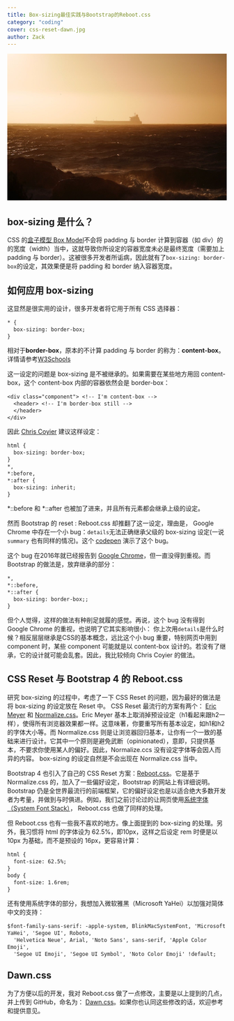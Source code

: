 ```yaml
---
title: Box-sizing最佳实践与Bootstrap的Reboot.css
category: "coding"
cover: css-reset-dawn.jpg
author: Zack
---
```


![Box-sizing最佳实践与Bootstrap的Reboot.css](css-reset-dawn.jpg)

## box-sizing 是什么？

CSS 的[盒子模型 Box Model](https://zacklive.com/css-box-model/)不会将 padding 与 border 计算到容器（如 div）的的宽度（width）当中，这就导致你所设定的容器宽度未必是最终宽度（需要加上 padding 与 border）。这被很多开发者所诟病，因此就有了`box-sizing: border-box`的设定，其效果便是将 padding 和 border 纳入容器宽度。

## 如何应用 box-sizing

这显然是很实用的设计，很多开发者将它用于所有 CSS 选择器：

```
* {
  box-sizing: border-box;
}
```

相对于**border-box**，原本的不计算 padding 与 border 的称为：**content-box**。详情请参考[W3Schools](https://www.w3schools.com/cssref/css3_pr_box-sizing.asp)

这一设定的问题是 box-sizing 是不被继承的。如果需要在某些地方用回 content-box，这个 content-box 内部的容器依然会是 border-box：

```
<div class="component"> <!-- I'm content-box -->
  <header> <!-- I'm border-box still -->
  </header>
</div>
```

因此 [Chris Coyier](https://css-tricks.com/inheriting-box-sizing-probably-slightly-better-best-practice/) 建议这样设定：

```
html {
  box-sizing: border-box;
}
*,
*:before,
*:after {
  box-sizing: inherit;
}
```

*::before 和 *::after 也被加了进来，并且所有元素都会继承上级的设定。

然而 Bootstrap 的 reset : Reboot.css 却推翻了这一设定，理由是， Google Chrome 中存在一个小 bug：`details`无法正确继承父级的 box-sizing 设定(一说 `summary` 也有同样的情况)。这个 [codepen](https://codepen.io/andrewbelcher/pen/mwWZEM) 演示了这个 bug。

这个 bug 在2016年就已经报告到 [Google Chrome](https://bugs.chromium.org/p/chromium/issues/detail?id=589475)，但一直没得到重视。而 Bootstrap 的做法是，放弃继承的部分：

```
*,
*::before,
*::after {
  box-sizing: border-box;;
}
```

但个人觉得，这样的做法有种削足就履的感觉。再说，这个 bug 没有得到 Google Chrome 的重视，也说明了它其实影响很小： 你上次用`details`是什么时候？相反层层继承是CSS的基本概念，远比这个小 bug 重要，特别网页中用到 component 时，某些 component 可能就是以 content-box 设计的。若没有了继承，它的设计就可能会乱套。因此，我比较倾向 Chris Coyier 的做法。

## CSS Reset 与 Bootstrap 4 的 Reboot.css

研究 box-sizing 的过程中，考虑了一下 CSS Reset 的问题，因为最好的做法是将 box-sizing 的设定放在 Reset 中。 CSS Reset 最流行的方案有两个： [Eric Meyer](https://meyerweb.com/eric/tools/css/reset/) 和 [Normalize.css](https://necolas.github.io/normalize.css/)。Eric Meyer 基本上取消掉预设设定（h1看起来跟h2一样），使得所有浏览器效果都一样。这意味著，你要重写所有基本设定，如h1和h2的字体大小等。而 Normalize.css 则是让浏览器回归基本，让你有一个一致的基础来进行设计。它其中一个原则是避免武断（opinionated），意即，只提供基本，不要求你使用某人的偏好。因此，Normalize.ccs 没有设定字体等会因人而异的内容。 box-sizing 的设定自然是不会出现在 Normalize.css 当中。

Bootstrap 4 也引入了自己的 CSS Reset 方案：[Reboot.css](https://getbootstrap.com/docs/4.0/content/reboot/)。它是基于 Normalize.css 的，加入了一些偏好设定，Bootstrap 的网站上有详细说明。Bootstrap 仍是全世界最流行的前端框架，它的偏好设定也是以适合绝大多数开发者为考量，并做到与时俱进。例如，我们之前讨论过的让网页使用[系统字体（System Font Stack）](https://zacklive.com/chinese-font-family/)， Reboot.css 也做了同样的处理。

但 Reboot.css 也有一些我不喜欢的地方。像上面提到的 box-sizing 的处理。另外，我习惯将 html 的字体设为 62.5%，即10px，这样之后设定 rem 时便是以 10px 为基础，而不是预设的 16px，更容易计算：

```
html {
  font-size: 62.5%;
}
body {
  font-size: 1.6rem;
}
```

还有使用系统字体的部分，我想加入微软雅黑（Microsoft YaHei）以加强对简体中文的支持：

```
$font-family-sans-serif: -apple-system, BlinkMacSystemFont, 'Microsoft YaHei', 'Segoe UI', Roboto,
  'Helvetica Neue', Arial, 'Noto Sans', sans-serif, 'Apple Color Emoji',
  'Segoe UI Emoji', 'Segoe UI Symbol', 'Noto Color Emoji' !default;
```

## Dawn.css

为了方便以后的开发，我对 Reboot.css 做了一点修改，主要是以上提到的几点，并上传到 GitHub，命名为： [Dawn.css](https://github.com/ZacharyChim/dawn.css)。如果你也认同这些修改的话，欢迎参考和提供意见。